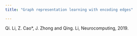 ```yaml
---
title: "Graph representation learning with encoding edges"

---
```

Qi. Li, Z. Cao*, J. Zhong and Qing. Li, Neurocomputing, 2019.


